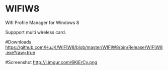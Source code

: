 # WIFIW8
Wifi Profile Manager for Windows 8

Suppport multi wireless card.

#Downloads
https://github.com/HuJK/WIFIW8/blob/master/WIFIW8/bin/Release/WIFIW8.exe?raw=true

#Screenshot
http://i.imgur.com/6KjErCy.png

